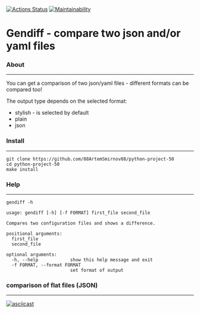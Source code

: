 
[![Actions Status](https://github.com/88ArtemSmirnov88/python-project-50/workflows/hexlet-check/badge.svg)](https://github.com/88ArtemSmirnov88/python-project-50/actions)
[![Maintainability](https://api.codeclimate.com/v1/badges/690c101b622ca0a1fdd0/maintainability)](https://codeclimate.com/github/88ArtemSmirnov88/python-project-50/maintainability)

# Gendiff - compare two json and/or yaml files
### About
___
You can get a comparison of two json/yaml files - different formats can be compared too!

The output type depends on the selected format:
* stylish - is selected by default
* plain
* json
### Install
___
```
git clone https://github.com/88ArtemSmirnov88/python-project-50
cd python-project-50
make install
```
### Help
___
```commandline
gendiff -h

usage: gendiff [-h] [-f FORMAT] first_file second_file

Compares two configuration files and shows a difference.

positional arguments:
  first_file
  second_file

optional arguments:
  -h, --help            show this help message and exit
  -f FORMAT, --format FORMAT
                        set format of output
```
### comparison of flat files (JSON)
___
[![asciicast](https://asciinema.org/a/m7bQARwsbavWlqeQ6XENMaxzn.png)](https://asciinema.org/a/m7bQARwsbavWlqeQ6XENMaxzn)
